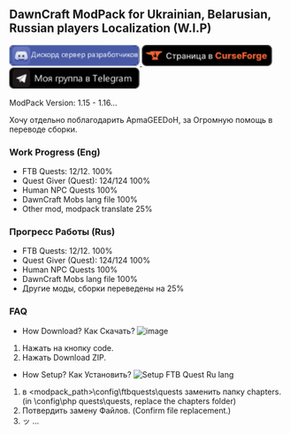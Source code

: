 ## DawnCraft ModPack for Ukrainian, Belarusian, Russian players Localization (W.I.P)

<a href="https://www.curseforge.com/linkout?remoteUrl=https%253a%252f%252fdiscord.com%252finvite%252fUjPx5jzd3m">
    <img height="38" img src="Для Github/Discord.png">
</a>
<a href="https://www.curseforge.com/minecraft/modpacks/dawn-craft">
    <img height="38" img src="Для Github/curseforge.png">
</a>
<a href="https://t.me/ItDanieru">
    <img height="38" img src="Для Github/Telegram.png">
</a>

ModPack Version: 1.15 - 1.16...

Хочу отдельно поблагодарить АpmaGEEDoH, за Огромную помощь в переводе сборки.



### Work Progress (Eng)

 - FTB Quests: 12/12. 100% 
 - Quest Giver (Quest): 124/124 100%
 - Human NPC Quests 100%            
 - DawnCraft Mobs lang file 100% 
 - Other mod, modpack translate 25%


### Прогресс Работы (Rus)

 - FTB Quests: 12/12. 100% 
 - Quest Giver (Quest): 124/124 100%
 - Human NPC Quests 100%            
 - DawnCraft Mobs lang file 100% 
 - Другие моды, сборки переведены на 25%

### FAQ
- How Download? Как Скачать?
![image](https://user-images.githubusercontent.com/54354556/236098543-9721d28f-30d3-41e7-8386-f704b45d3036.png)
1. Нажать на кнопку code.
2. Нажать Download ZIP.
- How Setup? Как Установить?
![Setup FTB Quest Ru lang](https://user-images.githubusercontent.com/54354556/236097412-1678b4de-d2bf-401e-a064-7de7a7976dce.png)
1. в <modpack_path>\config\ftbquests\quests заменить папку chapters. (in <mod pack_path>\config\php quests\quests, replace the chapters folder)
2. Потвердить замену Файлов. (Confirm file replacement.)
3. ッ
 ...
